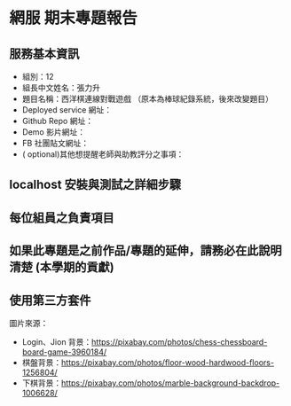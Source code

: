 # 網服 期末專題報告

## 服務基本資訊
+ 組別：12 
+ 組長中文姓名：張力升
+ 題目名稱：西洋棋連線對戰遊戲 （原本為棒球紀錄系統，後來改變題目）
+ Deployed service 網址：
+ Github Repo 網址：
+ Demo 影片網址：
+ FB 社團貼文網址：
+ ( optional)其他想提醒老師與助教評分之事項：

## localhost 安裝與測試之詳細步驟

## 每位組員之負責項目

## 如果此專題是之前作品/專題的延伸，請務必在此說明清楚 (本學期的貢獻)

## 使用第三方套件

圖片來源：
- Login、Jion 背景：https://pixabay.com/photos/chess-chessboard-board-game-3960184/
- 棋盤背景：https://pixabay.com/photos/floor-wood-hardwood-floors-1256804/
- 下棋背景：https://pixabay.com/photos/marble-background-backdrop-1006628/
